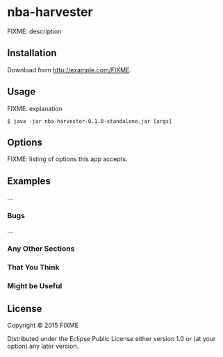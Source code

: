 # nba-harvester

FIXME: description

## Installation

Download from http://example.com/FIXME.

## Usage

FIXME: explanation

    $ java -jar nba-harvester-0.1.0-standalone.jar [args]

## Options

FIXME: listing of options this app accepts.

## Examples

...

### Bugs

...

### Any Other Sections
### That You Think
### Might be Useful

## License

Copyright © 2015 FIXME

Distributed under the Eclipse Public License either version 1.0 or (at
your option) any later version.

